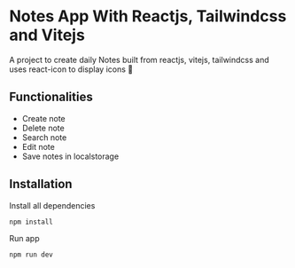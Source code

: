# Notes App With Reactjs, Tailwindcss and Vitejs 

A project to create daily Notes built from reactjs, vitejs, tailwindcss and uses react-icon to display icons 📕

## Functionalities

- Create note
- Delete note
- Search note
- Edit note
- Save notes in localstorage

## Installation 

Install all dependencies

```
npm install
```

Run app

```
npm run dev
```
